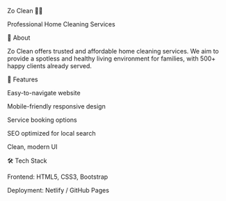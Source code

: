 Zo Clean 🧹✨

Professional Home Cleaning Services

🚀 About

Zo Clean offers trusted and affordable home cleaning services. We aim to provide a spotless and healthy living environment for families, with 500+ happy clients already served.

🌟 Features

Easy-to-navigate website

Mobile-friendly responsive design

Service booking options

SEO optimized for local search

Clean, modern UI

🛠️ Tech Stack

Frontend: HTML5, CSS3, Bootstrap

Deployment: Netlify / GitHub Pages
